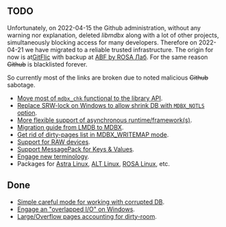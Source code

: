 TODO
----

Unfortunately, on 2022-04-15 the Github administration, without any
warning nor explanation, deleted _libmdbx_ along with a lot of other
projects, simultaneously blocking access for many developers. Therefore
on 2022-04-21 we have migrated to a reliable trusted infrastructure.
The origin for now is at[GitFlic](https://gitflic.ru/project/erthink/libmdbx)
with backup at [ABF by ROSA Лаб](https://abf.rosalinux.ru/erthink/libmdbx).
For the same reason ~~Github~~ is blacklisted forever.

So currently most of the links are broken due to noted malicious ~~Github~~ sabotage.

 - [Move most of `mdbx_chk` functional to the library API](https://web.archive.org/web/20220414235959/https://github.com/erthink/libmdbx/issues/204).
 - [Replace SRW-lock on Windows to allow shrink DB with `MDBX_NOTLS` option](https://web.archive.org/web/20220414235959/https://github.com/erthink/libmdbx/issues/210).
 - [More flexible support of asynchronous runtime/framework(s)](https://web.archive.org/web/20220414235959/https://github.com/erthink/libmdbx/issues/200).
 - [Migration guide from LMDB to MDBX](https://web.archive.org/web/20220414235959/https://github.com/erthink/libmdbx/issues/199).
 - [Get rid of dirty-pages list in MDBX_WRITEMAP mode](https://web.archive.org/web/20220414235959/https://github.com/erthink/libmdbx/issues/193).
 - [Support for RAW devices](https://web.archive.org/web/20220414235959/https://github.com/erthink/libmdbx/issues/124).
 - [Support MessagePack for Keys & Values](https://web.archive.org/web/20220414235959/https://github.com/erthink/libmdbx/issues/115).
 - [Engage new terminology](https://web.archive.org/web/20220414235959/https://github.com/erthink/libmdbx/issues/137).
 - Packages for [Astra Linux](https://astralinux.ru/), [ALT Linux](https://www.altlinux.org/), [ROSA Linux](https://www.rosalinux.ru/), etc.

Done
----

 - [Simple careful mode for working with corrupted DB](https://web.archive.org/web/20220414235959/https://github.com/erthink/libmdbx/issues/223).
 - [Engage an "overlapped I/O" on Windows](https://web.archive.org/web/20220414235959/https://github.com/erthink/libmdbx/issues/224).
 - [Large/Overflow pages accounting for dirty-room](https://web.archive.org/web/20220414235959/https://github.com/erthink/libmdbx/issues/192).
